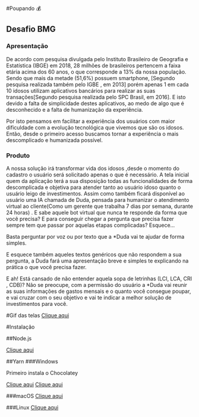 #Poupando 💰

## Desafio BMG

### Apresentação

<p> De acordo com pesquisa divulgada pelo Instituto Brasileiro de Geografia e Estatística (IBGE) em 2018, 28 milhões de brasileiros pertencem a faixa etária acima dos 60 anos, o que corresponde a 13% da nossa população. Sendo que mais da metade (51,6%) possuem smartphone, [Segundo pesquisa realizada também pelo IGBE , em 2013]  porém apenas 1 em cada 10 idosos utilizam aplicativos bancários para realizar as suas transações[Segundo pesquisa realizada pelo SPC Brasil, em 2016]. E isto devido a falta de simplicidade destes aplicativos, ao medo de algo que é desconhecido e a falta de humanização da experiência. </p>
<p>Por isto pensamos em facilitar a experiência dos usuários com maior dificuldade com a evolução tecnológica que vivemos que são os idosos. Então, desde o primeiro acesso buscamos tornar a experiência o mais descomplicado e humanizada possível. </p>

### Produto

<p>A nossa solução irá transformar vida dos idosos ,desde o momento do cadastro o usuário será solicitado apenas o que é necessário. A tela inicial quem da aplicação terá a sua disposição todas as funcionalidades de forma descomplicada e objetiva para atender tanto ao usuário idoso quanto o usuário leigo de investimentos. 
Assim como também ficará disponível ao usuário uma IA chamada de Duda, pensada para humanizar o atendimento virtual ao cliente(Como um gerente que trabalha 7 dias por semana, durante 24 horas) .   
E sabe aquele bot virtual que nunca te responde da forma que você precisa? E para conseguir chegar a pergunta que precisa fazer sempre tem que passar por aquelas etapas complicadas? Esquece... </p>
<p>Basta perguntar por voz ou por texto que a *Duda vai te ajudar de forma simples. </p>
<p>E esquece também aqueles textos genéricos que não respondem a sua pergunta, a Duda fará uma apresentação breve e simples te explicando na prática o que você precisa fazer. </p>
<p>E ah! Está cansado de não entender aquela sopa de letrinhas (LCI, LCA, CRI , CDB)? Não se preocupe, com a permissão do usuário a *Duda vai reunir as suas informações de gastos mensais e o quanto você consegue poupar, e vai cruzar com o seu objetivo e vai te indicar a melhor solução de investimentos para você. </p>

#Gif das telas
<a href="https://imgflip.com/gif/43igyc">Clique aqui </a>


#Instalaçâo

##Node.js

<a href="https://nodejs.org/en/">Clique aqui </a>

##Yarn
###Windows
<p> Primeiro instala o Chocolatey <p> <a href="https://chocolatey.org/install">Clique aqui</a>
<a href="https://classic.yarnpkg.com/pt-BR/docs/install#windows-stable">Clique aqui</a>

###macOS
<a href="https://classic.yarnpkg.com/pt-BR/docs/install#mac-stable">Clique aqui</a>

###Linux
<a href="https://classic.yarnpkg.com/pt-BR/docs/install#alternatives-stable">Clique aqui</a>


